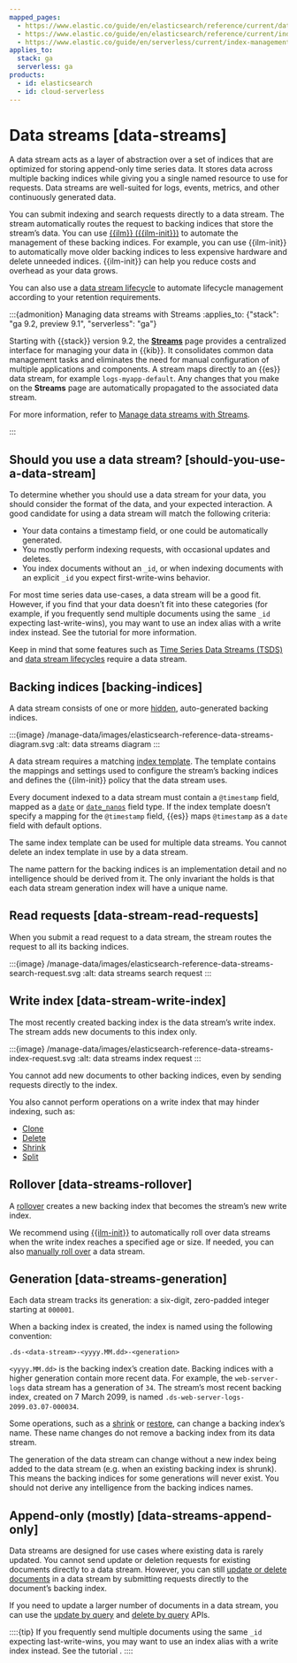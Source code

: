 ```yaml
---
mapped_pages:
  - https://www.elastic.co/guide/en/elasticsearch/reference/current/data-streams.html
  - https://www.elastic.co/guide/en/elasticsearch/reference/current/index-mgmt.html#manage-data-streams
  - https://www.elastic.co/guide/en/serverless/current/index-management.html#index-management-manage-data-streams
applies_to:
  stack: ga
  serverless: ga
products:
  - id: elasticsearch
  - id: cloud-serverless
---
```


# Data streams [data-streams]

A data stream acts as a layer of abstraction over a set of indices that are optimized for storing append-only time series data. It stores data across multiple backing indices while giving you a single named resource to use for requests. Data streams are well-suited for logs, events, metrics, and other continuously generated data.

You can submit indexing and search requests directly to a data stream. The stream automatically routes the request to backing indices that store the stream’s data. You can use [{{ilm}} ({{ilm-init}})](../lifecycle/index-lifecycle-management.md) to automate the management of these backing indices. For example, you can use {{ilm-init}} to automatically move older backing indices to less expensive hardware and delete unneeded indices. {{ilm-init}} can help you reduce costs and overhead as your data grows.

You can also use a [data stream lifecycle](../lifecycle/data-stream.md) to automate lifecycle management according to your retention requirements.

:::{admonition} Managing data streams with Streams
:applies_to: {"stack": "ga 9.2, preview 9.1", "serverless": "ga"}

Starting with {{stack}} version 9.2, the [**Streams**](/solutions/observability/streams/streams.md) page provides a centralized interface for managing your data in {{kib}}. It consolidates common data management tasks and eliminates the need for manual configuration of multiple applications and components. A stream maps directly to an {{es}} data stream, for example `logs-myapp-default`. Any changes that you make on the **Streams** page are automatically propagated to the associated data stream.

For more information, refer to [Manage data streams with Streams](/manage-data/data-store/data-streams/manage-data-stream.md#manage-data-streams-with-streams).

:::

## Should you use a data stream? [should-you-use-a-data-stream]

To determine whether you should use a data stream for your data, you should consider the format of the data, and your expected interaction. A good candidate for using a data stream will match the following criteria:

* Your data contains a timestamp field, or one could be automatically generated.
* You mostly perform indexing requests, with occasional updates and deletes.
* You index documents without an `_id`, or when indexing documents with an explicit `_id` you expect first-write-wins behavior.

For most time series data use-cases, a data stream will be a good fit. However, if you find that your data doesn’t fit into these categories (for example, if you frequently send multiple documents using the same `_id` expecting last-write-wins), you may want to use an index alias with a write index instead. See the tutorial [](../lifecycle/index-lifecycle-management/tutorial-time-series-without-data-streams.md) for more information.

Keep in mind that some features such as [Time Series Data Streams (TSDS)](../data-store/data-streams/time-series-data-stream-tsds.md) and [data stream lifecycles](../lifecycle/data-stream.md) require a data stream.


## Backing indices [backing-indices]

A data stream consists of one or more [hidden](elasticsearch://reference/elasticsearch/index-settings/index-modules.md#index-hidden), auto-generated backing indices.

:::{image} /manage-data/images/elasticsearch-reference-data-streams-diagram.svg
:alt: data streams diagram
:::

A data stream requires a matching [index template](templates.md). The template contains the mappings and settings used to configure the stream’s backing indices and defines the {{ilm-init}} policy that the data stream uses.

Every document indexed to a data stream must contain a `@timestamp` field, mapped as a [`date`](elasticsearch://reference/elasticsearch/mapping-reference/date.md) or [`date_nanos`](elasticsearch://reference/elasticsearch/mapping-reference/date_nanos.md) field type. If the index template doesn’t specify a mapping for the `@timestamp` field, {{es}} maps `@timestamp` as a `date` field with default options.

The same index template can be used for multiple data streams. You cannot delete an index template in use by a data stream.

The name pattern for the backing indices is an implementation detail and no intelligence should be derived from it. The only invariant the holds is that each data stream generation index will have a unique name.


## Read requests [data-stream-read-requests]

When you submit a read request to a data stream, the stream routes the request to all its backing indices.

:::{image} /manage-data/images/elasticsearch-reference-data-streams-search-request.svg
:alt: data streams search request
:::


## Write index [data-stream-write-index]

The most recently created backing index is the data stream’s write index. The stream adds new documents to this index only.

:::{image} /manage-data/images/elasticsearch-reference-data-streams-index-request.svg
:alt: data streams index request
:::

You cannot add new documents to other backing indices, even by sending requests directly to the index.

You also cannot perform operations on a write index that may hinder indexing, such as:

* [Clone](https://www.elastic.co/docs/api/doc/elasticsearch/operation/operation-indices-clone)
* [Delete](https://www.elastic.co/docs/api/doc/elasticsearch/operation/operation-indices-delete)
* [Shrink](https://www.elastic.co/docs/api/doc/elasticsearch/operation/operation-indices-shrink)
* [Split](https://www.elastic.co/docs/api/doc/elasticsearch/operation/operation-indices-split)


## Rollover [data-streams-rollover]

A [rollover](https://www.elastic.co/docs/api/doc/elasticsearch/operation/operation-indices-rollover) creates a new backing index that becomes the stream’s new write index.

We recommend using [{{ilm-init}}](../lifecycle/index-lifecycle-management.md) to automatically roll over data streams when the write index reaches a specified age or size. If needed, you can also [manually roll over](data-streams/use-data-stream.md#manually-roll-over-a-data-stream) a data stream.


## Generation [data-streams-generation]

Each data stream tracks its generation: a six-digit, zero-padded integer starting at `000001`.

When a backing index is created, the index is named using the following convention:

```text
.ds-<data-stream>-<yyyy.MM.dd>-<generation>
```

`<yyyy.MM.dd>` is the backing index’s creation date. Backing indices with a higher generation contain more recent data. For example, the `web-server-logs` data stream has a generation of `34`. The stream’s most recent backing index, created on 7 March 2099, is named `.ds-web-server-logs-2099.03.07-000034`.

Some operations, such as a [shrink](https://www.elastic.co/docs/api/doc/elasticsearch/operation/operation-indices-shrink) or [restore](../../deploy-manage/tools/snapshot-and-restore/restore-snapshot.md), can change a backing index’s name. These name changes do not remove a backing index from its data stream.

The generation of the data stream can change without a new index being added to the data stream (e.g. when an existing backing index is shrunk). This means the backing indices for some generations will never exist. You should not derive any intelligence from the backing indices names.


## Append-only (mostly) [data-streams-append-only]

Data streams are designed for use cases where existing data is rarely updated. You cannot send update or deletion requests for existing documents directly to a data stream. However, you can still [update or delete documents](data-streams/use-data-stream.md#update-delete-docs-in-a-backing-index) in a data stream by submitting requests directly to the document’s backing index.

If you need to update a larger number of documents in a data stream, you can use the [update by query](data-streams/use-data-stream.md#update-docs-in-a-data-stream-by-query) and [delete by query](data-streams/use-data-stream.md#delete-docs-in-a-data-stream-by-query) APIs.

::::{tip}
If you frequently send multiple documents using the same `_id` expecting last-write-wins, you may want to use an index alias with a write index instead. See the tutorial [](../lifecycle/index-lifecycle-management/tutorial-time-series-without-data-streams.md).
::::


